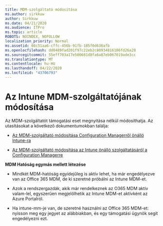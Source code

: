 ```yaml
---
title: MDM-szolgáltató módosítása
ms.author: sirkkuw
author: Sirkkuw
ms.date: 04/21/2020
ms.audience: ITPro
ms.topic: article
ROBOTS: NOINDEX, NOFOLLOW
localization_priority: Normal
ms.assetid: 08c51aa6-cffc-456b-91fb-185f0d636afb
ms.openlocfilehash: dd0489fad201f97c22eb2c80934816186fd26a20
ms.sourcegitcommit: 55eff703a17e500681d8fa6a87eb067019ade3cc
ms.translationtype: MT
ms.contentlocale: hu-HU
ms.lasthandoff: 04/22/2020
ms.locfileid: "43706793"
---
```

# <a name="change-intune-mdm-authority"></a>Az Intune MDM-szolgáltatójának módosítása

Az MDM-szolgáltatót támogatási eset megnyitása nélkül módosíthatja. Az utasításokat a következő dokumentumokban találja:
  
- [Az MDM-szolgáltató módosítása Configuration Managerről önálló Intune-ra](https://docs.microsoft.com/configmgr/mdm/deploy-use/migrate-change-mdm-authority)
    
- [Az MDM-szolgáltató módosítása az Intune önálló szolgáltatásáról a Configuration Managerre](https://docs.microsoft.com/configmgr/mdm/deploy-use/change-mdm-authority)
    
 **MDM Hatóság egymás mellett létezése**
  
- Mindkét MDM-hatóság egyidejűleg is aktív lehet, ha már engedélyezve van az Office 365 MDM, de ki szeretné próbálni az Intune MDM-et.
    
- Azok a rendszergazdák, akik már rendelkeznek az O365 MDM aktív valam-lel, egyszerűen megjelölhetik az Intune MDM-et aktívként az Azure Portalról.
    
- Ha intune-mm-je van, de szeretné használni az Office 365 MDM-et: nyisson meg egy jegyet az alábbiakban, és egy támogatási ügynök segít engedélyezni ezt.
    

